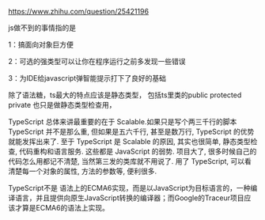 

https://www.zhihu.com/question/25421196


js做不到的事情指的是

1：搞面向对象巨方便

2：可选的强类型可以让你在程序运行之前多发现一些错误

3：为IDE给javascript弹智能提示打下了良好的基础






除了语法糖，ts最大的特点应该是静态类型， 包括ts里类的public protected private 也只是做静态类型检查用，


 TypeScript 总体来讲最重要的在于 Scalable.如果只是写个两三千行的脚本 TypeScript 并不是那么重, 但如果是五六千行, 甚至是数万行, TypeScript 的优势就能发挥出来了.
 至于 TypeScript 是 Scalable 的原因, 其实也很简单, 静态类型检查, 代码重构和语言服务. 这些都是 JavaScript 的弱势. 项目大了, 很多时候自己的代码怎么用都记不清楚, 当然第三发的类库就不用说了. 用了 TypeScript, 可以看清楚每一个对象的属性, 方法的参数等, 便利很多.

TypeScript不是 语法上的ECMA6实现，而是以JavaScript为目标语言的，一种编译语言，并且提供向原生JavaScript转换的编译器；而Google的Traceur项目应该才算是ECMA6的语法上实现。




#

